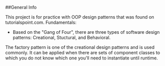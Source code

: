 ##General Info

This project is for practice with OOP design patterns that was found on tutorialspoint.com. Fundamentals: 
- Based on the "Gang of Four", there are three types of software design patterns: Creational, Stuctural, and Behavioral.

The factory pattern is one of the creational design patterns and is used commonly. It can be applied when there are sets of component classes to which you do not know which one you'll need to instantiate until runtime. 
